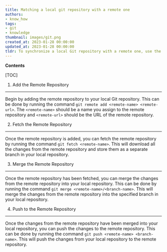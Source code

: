 ```yaml
---
title: Matching a local git repository with a remote one
authors:
- know_how
tags:
- git
- knowledge
thumbnail: images/git.png
created_at: 2023-01-28 00:00:00
updated_at: 2023-01-28 00:00:00
tldr: To synchronize a local Git repository with a remote one, use the git pull and git push commands.
---
```


**Contents**

[TOC]

1. Add the Remote Repository
--------------------------------

Begin by adding the remote repository to your local Git repository. This can be done by running the command `git remote add <remote-name> <remote-url>`. The `<remote-name>` should be a name you assign to the remote repository and `<remote-url>` should be the URL of the remote repository.

2. Fetch the Remote Repository
-------------------------------

Once the remote repository is added, you can fetch the remote repository by running the command `git fetch <remote-name>`. This will download all the changes from the remote repository and store them as a separate branch in your local repository.

3. Merge the Remote Repository
-------------------------------

Once the remote repository has been fetched, you can merge the changes from the remote repository into your local repository. This can be done by running the command `git merge <remote-name>/<branch-name>`. This will merge the changes from the remote repository into the specified branch in your local repository.

4. Push to the Remote Repository
---------------------------------

Once the changes from the remote repository have been merged into your local repository, you can push the changes to the remote repository. This can be done by running the command `git push <remote-name> <branch-name>`. This will push the changes from your local repository to the remote repository.
